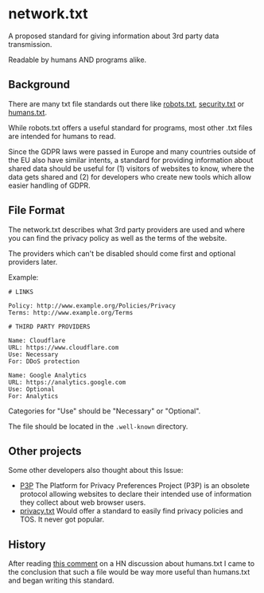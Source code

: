 # network.txt

A proposed standard for giving information about 3rd party data transmission.

Readable by humans AND programs alike.

## Background

There are many txt file standards out there like [robots.txt](http://www.robotstxt.org), [security.txt](https://securitytxt.org) or [humans.txt](https://humanstxt.org).

While robots.txt offers a useful standard for programs, most other .txt files are intended for humans to read.

Since the GDPR laws were passed in Europe and many countries outside of the EU also have similar intents, a standard for providing information about shared data should be useful for (1) visitors of websites to know, where the data gets shared and (2) for developers who create new tools which allow easier handling of GDPR.

## File Format

The network.txt describes what 3rd party providers are used and where you can find the privacy policy as well as the terms of the website.

The providers which can't be disabled should come first and optional providers later.

Example:

```
# LINKS

Policy: http://www.example.org/Policies/Privacy
Terms: http://www.example.org/Terms

# THIRD PARTY PROVIDERS

Name: Cloudflare
URL: https://www.cloudflare.com
Use: Necessary
For: DDoS protection

Name: Google Analytics
URL: https://analytics.google.com
Use: Optional
For: Analytics
```

Categories for "Use" should be "Necessary" or "Optional".

The file should be located in the `.well-known` directory.

## Other projects

Some other developers also thought about this Issue:

* [P3P](https://www.w3.org/P3P/) The Platform for Privacy Preferences Project (P3P) is an obsolete protocol allowing websites to declare their intended use of information they collect about web browser users. 
* [privacy.txt](https://github.com/jasonlotito/privacytxt) Would offer a standard to easily find privacy policies and TOS. It never got popular.

## History

After reading [this comment](https://news.ycombinator.com/item?id=33740717) on a HN discussion about humans.txt I came to the conclusion that such a file would be way more useful than humans.txt and began writing this standard.
